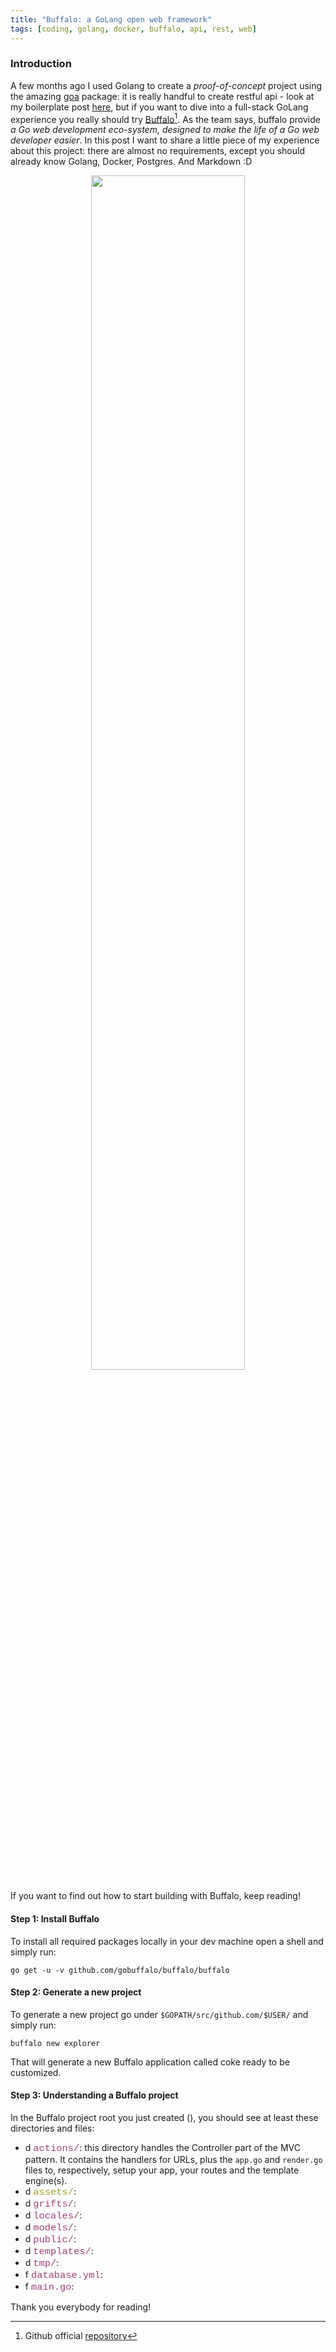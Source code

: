 ```yaml
---
title: "Buffalo: a GoLang open web framework"
tags: [coding, golang, docker, buffalo, api, rest, web]
---
```


### Introduction
A few months ago I used Golang to create a _proof-of-concept_ project using the amazing [goa](https://goa.design/)
package: it is really handful to create restful api - look at my boilerplate post [here](https://made2591.github.io/goa-docker-multistage), but if you want to dive into a full-stack GoLang experience you really should try [Buffalo](https://gobuffalo.io)[^br]. As the team says, buffalo provide _a Go web development eco-system, designed to make the life of a Go web developer easier_. In this post I want to share a little piece of my experience about this project: there are almost no requirements, except you should already know Golang, Docker, Postgres. And Markdown :D

<p align="center"><img src="https://gobuffalo.io/assets/images/buffalo.svg" style="width: 70%; marker-top: -10px;"/></p>

If you want to find out how to start building with Buffalo, keep reading!

#### Step 1: Install Buffalo
To install all required packages locally in your dev machine open a shell and simply run:

    go get -u -v github.com/gobuffalo/buffalo/buffalo

#### Step 2: Generate a new project
To generate a new project go under ```$GOPATH/src/github.com/$USER/``` and simply run:

    buffalo new explorer

That will generate a new Buffalo application called coke ready to be customized.

#### Step 3: Understanding a Buffalo project
In the Buffalo project root you just created (), you should see at least these directories and files:
- d <span style="color:#A04279; font-family:Courier; font-size:1.1em;">actions/</span>: this directory handles the Controller part of the MVC pattern. It contains the handlers for URLs, plus the ```app.go``` and ```render.go``` files to, respectively, setup your app, your routes and the template engine(s).
- d <span style="color:#a2a122; font-family:Courier; font-size:1.1em;">assets/</span>: 
- d <span style="color:#A04279; font-family:Courier; font-size:1.1em;">grifts/</span>: 
- d <span style="color:#A04279; font-family:Courier; font-size:1.1em;">locales/</span>: 
- d <span style="color:#A04279; font-family:Courier; font-size:1.1em;">models/</span>: 
- d <span style="color:#A04279; font-family:Courier; font-size:1.1em;">public/</span>: 
- d <span style="color:#A04279; font-family:Courier; font-size:1.1em;">templates/</span>: 
- d <span style="color:#A04279; font-family:Courier; font-size:1.1em;">tmp/</span>: 
- f <span style="color:#A04279; font-family:Courier; font-size:1.1em;">database.yml</span>: 
- f <span style="color:#A04279; font-family:Courier; font-size:1.1em;">main.go</span>: 



Thank you everybody for reading!

[^br]: Github official [repository](https://github.com/gobuffalo/buffalo)